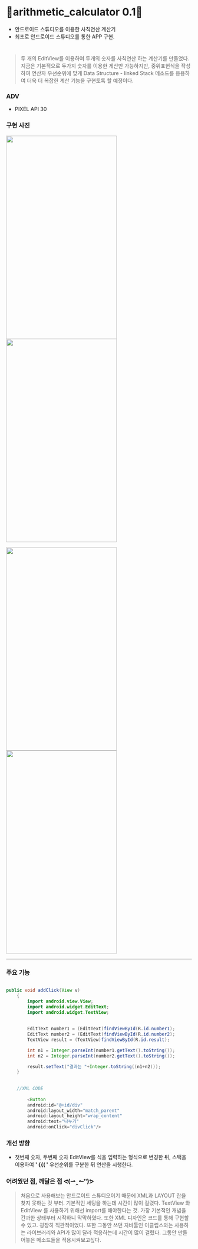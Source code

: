# 📱arithmetic_calculator 0.1📱 
* 안드로이드 스튜디오를 이용한 사칙연산 계산기
* 최초로 안드로이드 스튜디오를 통한 APP 구현.
  
# 
> 두 개의 EditView를 이용하여 두개의 숫자를 사칙연산 하는 계산기를 만들었다. 
> 지금은 기본적으로 두가지 숫자를 이용한 게산만 가능하지만, 중위표현식을 작성하여 연산자 우선순위에 맞게 Data Structure - linked Stack 메소드를 응용하여 더욱 더 복잡한 계산 기능을 구현토록 할 예정이다.  

### ADV 
* PIXEL API 30
  
  
### 구현 사진


<img src="https://user-images.githubusercontent.com/90320005/180497191-17e26722-8ac2-4a31-9f4e-0c13275d7a58.png" width="300" height="550">  <img src="https://user-images.githubusercontent.com/90320005/180497242-c3f7265c-6317-4ddb-97bb-97753326638c.png" width="300" height="550"> 


<img src="https://user-images.githubusercontent.com/90320005/180497283-033a39fd-d988-4a53-a80a-3f863d332b66.png" width="300" height="550">  <img src="https://user-images.githubusercontent.com/90320005/180497311-2cd32283-045f-4719-adee-2bbb8b47b615.png" width="300" height="550">  

---

### 주요 기능

```java

public void addClick(View v)
    {   
        import android.view.View;
        import android.widget.EditText;
        import android.widget.TextView;
        
        
        EditText number1 = (EditText)findViewById(R.id.number1);
        EditText number2 = (EditText)findViewById(R.id.number2);
        TextView result = (TextView)findViewById(R.id.result);

        int n1 = Integer.parseInt(number1.getText().toString());
        int n2 = Integer.parseInt(number2.getText().toString());

        result.setText("결과는 "+Integer.toString((n1+n2)));
    }
    
    
    //XML CODE
    
        <Button
        android:id="@+id/div"
        android:layout_width="match_parent"
        android:layout_height="wrap_content"
        android:text="나누기"
        android:onClick="divClick"/>
```


 


### 개선 방향
* 첫번째 숫자, 두번째 숫자 EditView를 식을 입력하는 형식으로 변경한 뒤, 스택을 이용하여 __' {{( '__ 우선순위를 구분한 뒤 연산을 시행한다.  
  
  

### 어려웠던 점, 깨달은 점 ᕙ(⇀‸↼‵‵)ᕗ
> 처음으로 사용해보는 안드로이드 스튜디오이기 때문에 XML과 LAYOUT 란을 찾지 못하는 것 부터. 기본적인 세팅을 하는데 시간이 많이 걸렸다.
> TextView 와 EditView 를 사용하기 위해선 import를 해야한다는 것. 가장 기본적인 개념을 간과한 상태부터 시작하니 막막하였다. 또한 XML 디자인은 코드를 통해 구현할 수 있고. 굉장히 직관적이었다. 
> 또한 그동안 쓰던 자바툴인 이클립스와는 사용하는 라이브러리와 API가 많이 달라 적응하는데 시간이 많이 걸렸다.
> 그동안 만들어놓은 메소드들을 적용시켜보고싶다.
